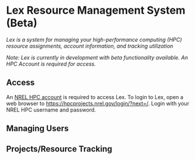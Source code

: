 # Lex Resource Management System (Beta)
*Lex is a system for managing your high-performance computing (HPC) resource assignments, account information, and tracking utilization*

*Note:  Lex is currently in development with beta functionality available.  An HPC Account is required for access.*

## Access

An [NREL HPC account](https://www.nrel.gov/hpc/user-accounts.html) is required to access Lex. To login to Lex, open a web browser to https://hpcprojects.nrel.gov/login/?next=/. Login with your NREL HPC username and password. 

## Managing Users



## Projects/Resource Tracking
